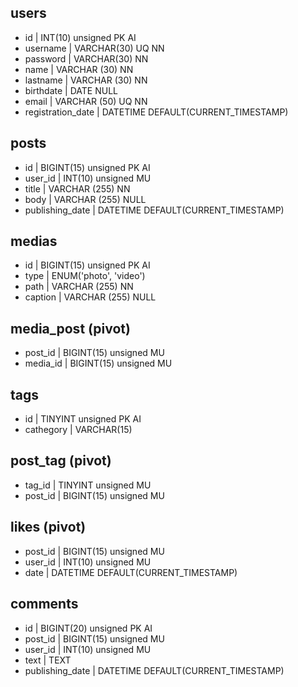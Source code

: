 ## users

- id | INT(10) unsigned PK AI
- username | VARCHAR(30) UQ NN
- password | VARCHAR(30) NN
- name | VARCHAR (30) NN
- lastname | VARCHAR (30) NN
- birthdate | DATE NULL
- email | VARCHAR (50) UQ NN
- registration_date | DATETIME DEFAULT(CURRENT_TIMESTAMP)

## posts

- id | BIGINT(15) unsigned PK AI
- user_id | INT(10) unsigned MU
- title | VARCHAR (255) NN
- body | VARCHAR (255) NULL
- publishing_date | DATETIME DEFAULT(CURRENT_TIMESTAMP)

## medias

- id | BIGINT(15) unsigned PK AI
- type | ENUM('photo', 'video')
- path | VARCHAR (255) NN
- caption | VARCHAR (255) NULL

## media_post (pivot)

- post_id | BIGINT(15) unsigned MU
- media_id | BIGINT(15) unsigned MU

## tags

- id | TINYINT unsigned PK AI
- cathegory | VARCHAR(15)

## post_tag (pivot)

- tag_id | TINYINT unsigned MU
- post_id | BIGINT(15) unsigned MU

## likes (pivot)

- post_id | BIGINT(15) unsigned MU
- user_id | INT(10) unsigned MU
- date | DATETIME DEFAULT(CURRENT_TIMESTAMP)

## comments

- id | BIGINT(20) unsigned PK AI
- post_id | BIGINT(15) unsigned MU
- user_id | INT(10) unsigned MU
- text | TEXT
- publishing_date | DATETIME DEFAULT(CURRENT_TIMESTAMP)
